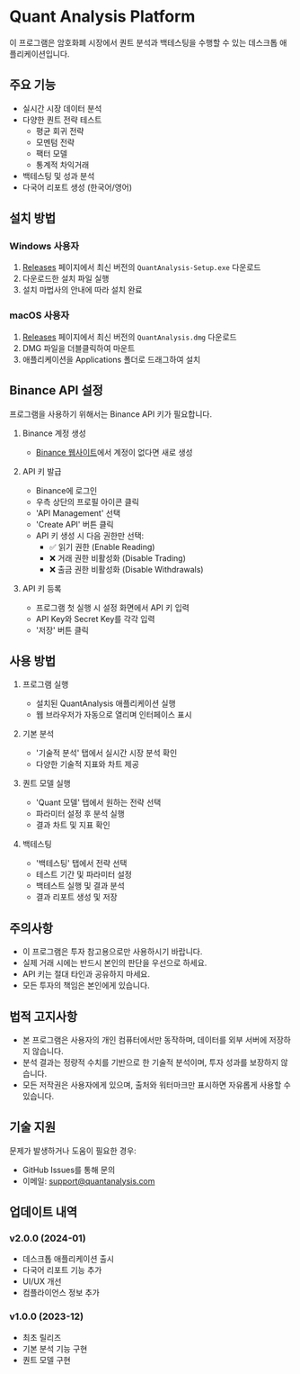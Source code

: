 # Quant Analysis Platform

이 프로그램은 암호화폐 시장에서 퀀트 분석과 백테스팅을 수행할 수 있는 데스크톱 애플리케이션입니다.

## 주요 기능

- 실시간 시장 데이터 분석
- 다양한 퀀트 전략 테스트
  - 평균 회귀 전략
  - 모멘텀 전략
  - 팩터 모델
  - 통계적 차익거래
- 백테스팅 및 성과 분석
- 다국어 리포트 생성 (한국어/영어)

## 설치 방법

### Windows 사용자
1. [Releases](https://github.com/yourusername/QuantAnalysis/releases) 페이지에서 최신 버전의 `QuantAnalysis-Setup.exe` 다운로드
2. 다운로드한 설치 파일 실행
3. 설치 마법사의 안내에 따라 설치 완료

### macOS 사용자
1. [Releases](https://github.com/yourusername/QuantAnalysis/releases) 페이지에서 최신 버전의 `QuantAnalysis.dmg` 다운로드
2. DMG 파일을 더블클릭하여 마운트
3. 애플리케이션을 Applications 폴더로 드래그하여 설치

## Binance API 설정

프로그램을 사용하기 위해서는 Binance API 키가 필요합니다.

1. Binance 계정 생성
   - [Binance 웹사이트](https://www.binance.com)에서 계정이 없다면 새로 생성

2. API 키 발급
   - Binance에 로그인
   - 우측 상단의 프로필 아이콘 클릭
   - 'API Management' 선택
   - 'Create API' 버튼 클릭
   - API 키 생성 시 다음 권한만 선택:
     - ✅ 읽기 권한 (Enable Reading)
     - ❌ 거래 권한 비활성화 (Disable Trading)
     - ❌ 출금 권한 비활성화 (Disable Withdrawals)

3. API 키 등록
   - 프로그램 첫 실행 시 설정 화면에서 API 키 입력
   - API Key와 Secret Key를 각각 입력
   - '저장' 버튼 클릭

## 사용 방법

1. 프로그램 실행
   - 설치된 QuantAnalysis 애플리케이션 실행
   - 웹 브라우저가 자동으로 열리며 인터페이스 표시

2. 기본 분석
   - '기술적 분석' 탭에서 실시간 시장 분석 확인
   - 다양한 기술적 지표와 차트 제공

3. 퀀트 모델 실행
   - 'Quant 모델' 탭에서 원하는 전략 선택
   - 파라미터 설정 후 분석 실행
   - 결과 차트 및 지표 확인

4. 백테스팅
   - '백테스팅' 탭에서 전략 선택
   - 테스트 기간 및 파라미터 설정
   - 백테스트 실행 및 결과 분석
   - 결과 리포트 생성 및 저장

## 주의사항

- 이 프로그램은 투자 참고용으로만 사용하시기 바랍니다.
- 실제 거래 시에는 반드시 본인의 판단을 우선으로 하세요.
- API 키는 절대 타인과 공유하지 마세요.
- 모든 투자의 책임은 본인에게 있습니다.

## 법적 고지사항

- 본 프로그램은 사용자의 개인 컴퓨터에서만 동작하며, 데이터를 외부 서버에 저장하지 않습니다.
- 분석 결과는 정량적 수치를 기반으로 한 기술적 분석이며, 투자 성과를 보장하지 않습니다.
- 모든 저작권은 사용자에게 있으며, 출처와 워터마크만 표시하면 자유롭게 사용할 수 있습니다.

## 기술 지원

문제가 발생하거나 도움이 필요한 경우:
- GitHub Issues를 통해 문의
- 이메일: support@quantanalysis.com

## 업데이트 내역

### v2.0.0 (2024-01)
- 데스크톱 애플리케이션 출시
- 다국어 리포트 기능 추가
- UI/UX 개선
- 컴플라이언스 정보 추가

### v1.0.0 (2023-12)
- 최초 릴리즈
- 기본 분석 기능 구현
- 퀀트 모델 구현 